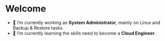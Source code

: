 # Welcome

- 🔭 I’m currently working as **System Administrator**, mainly on Linux and Backup & Restore tasks.
- 🌱 I’m currently learning the skills need to become a **Cloud Engineer**.

